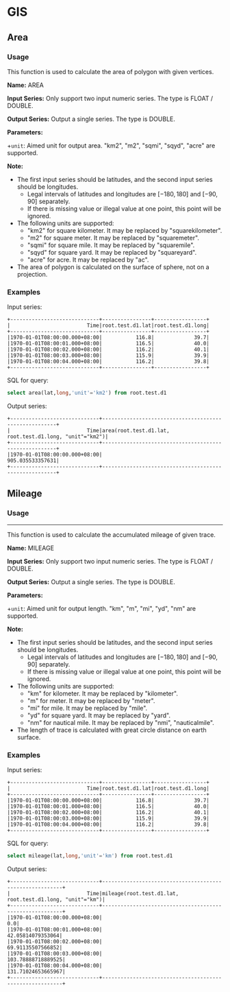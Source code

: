 <!--

​    Licensed to the Apache Software Foundation (ASF) under one
​    or more contributor license agreements.  See the NOTICE file
​    distributed with this work for additional information
​    regarding copyright ownership.  The ASF licenses this file
​    to you under the Apache License, Version 2.0 (the
​    "License"); you may not use this file except in compliance
​    with the License.  You may obtain a copy of the License at
​    
​        http://www.apache.org/licenses/LICENSE-2.0
​    
​    Unless required by applicable law or agreed to in writing,
​    software distributed under the License is distributed on an
​    "AS IS" BASIS, WITHOUT WARRANTIES OR CONDITIONS OF ANY
​    KIND, either express or implied.  See the License for the
​    specific language governing permissions and limitations
​    under the License.

-->

# GIS

## Area

### Usage

This function is used to calculate the area of polygon with given vertices.

**Name:** AREA

**Input Series:** Only support two input numeric series. The type is FLOAT / DOUBLE.

**Output Series:** Output a single series. The type is DOUBLE.

**Parameters:**

+`unit`: Aimed unit for output area. "km2", "m2", "sqmi", "sqyd", "acre" are supported.

**Note:**

+ The first input series should be latitudes, and the second input series should be longitudes.
    + Legal intervals of latitudes and longitudes are $[-180,180]$ and $[-90,90]$ separately. 
    + If there is missing value or illegal value at one point, this point will be ignored.
+ The following units are supported:
    + "km2" for square kilometer. It may be replaced by "squarekilometer".
    + "m2" for square meter. It may be replaced by "squaremeter".
    + "sqmi" for square mile. It may be replaced by "squaremile".
    + "sqyd" for square yard. It may be replaced by "squareyard".
    + "acre" for acre. It may be replaced by "ac".
+ The area of polygon is calculated on the surface of sphere, not on a projection.

### Examples

Input series:

```
+-----------------------------+----------------+-----------------+
|                         Time|root.test.d1.lat|root.test.d1.long|
+-----------------------------+----------------+-----------------+
|1970-01-01T08:00:00.000+08:00|           116.8|             39.7|
|1970-01-01T08:00:01.000+08:00|           116.5|             40.0|
|1970-01-01T08:00:02.000+08:00|           116.2|             40.1|
|1970-01-01T08:00:03.000+08:00|           115.9|             39.9|
|1970-01-01T08:00:04.000+08:00|           116.2|             39.8|
+-----------------------------+----------------+-----------------+
```

SQL for query:

```sql
select area(lat,long,'unit'='km2') from root.test.d1
```

Output series:

```
+-----------------------------+-------------------------------------------------------+
|                         Time|area(root.test.d1.lat, root.test.d1.long, "unit"="km2")|
+-----------------------------+-------------------------------------------------------+
|1970-01-01T08:00:00.000+08:00|                                       905.035533357631|
+-----------------------------+-------------------------------------------------------+
```

## Mileage

### Usage
****
This function is used to calculate the accumulated mileage of given trace.

**Name:** MILEAGE

**Input Series:** Only support two input numeric series. The type is FLOAT / DOUBLE.

**Output Series:** Output a single series. The type is DOUBLE.

**Parameters:**

+`unit`: Aimed unit for output length. "km", "m", "mi", "yd", "nm" are supported.

**Note:**

+ The first input series should be latitudes, and the second input series should be longitudes.
    + Legal intervals of latitudes and longitudes are $[-180,180]$ and $[-90,90]$ separately.
    + If there is missing value or illegal value at one point, this point will be ignored.
+ The following units are supported:
    + "km" for kilometer. It may be replaced by "kilometer".
    + "m" for meter. It may be replaced by "meter".
    + "mi" for mile. It may be replaced by "mile".
    + "yd" for square yard. It may be replaced by "yard".
    + "nm" for nautical mile. It may be replaced by "nmi", "nauticalmile".
+ The length of trace is calculated with great circle distance on earth surface.

### Examples

Input series:

```
+-----------------------------+----------------+-----------------+
|                         Time|root.test.d1.lat|root.test.d1.long|
+-----------------------------+----------------+-----------------+
|1970-01-01T08:00:00.000+08:00|           116.8|             39.7|
|1970-01-01T08:00:01.000+08:00|           116.5|             40.0|
|1970-01-01T08:00:02.000+08:00|           116.2|             40.1|
|1970-01-01T08:00:03.000+08:00|           115.9|             39.9|
|1970-01-01T08:00:04.000+08:00|           116.2|             39.8|
+-----------------------------+----------------+-----------------+
```

SQL for query:

```sql
select mileage(lat,long,'unit'='km') from root.test.d1
```

Output series:

```
+-----------------------------+---------------------------------------------------------+
|                         Time|mileage(root.test.d1.lat, root.test.d1.long, "unit"="km")|
+-----------------------------+---------------------------------------------------------+
|1970-01-01T08:00:00.000+08:00|                                                      0.0|
|1970-01-01T08:00:01.000+08:00|                                        42.05814079353064|
|1970-01-01T08:00:02.000+08:00|                                        69.91135507566852|
|1970-01-01T08:00:03.000+08:00|                                       103.78888718889525|
|1970-01-01T08:00:04.000+08:00|                                       131.71024653665967|
+-----------------------------+---------------------------------------------------------+
```